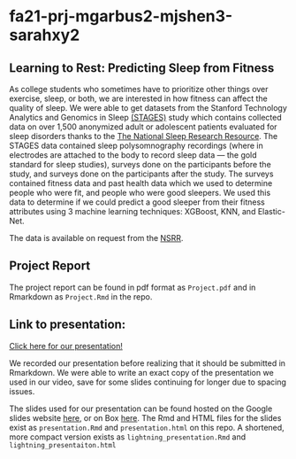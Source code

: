 # fa21-prj-mgarbus2-mjshen3-sarahxy2
## Learning to Rest: Predicting Sleep from Fitness

As college students who sometimes have to prioritize other things over exercise, sleep, or both, we are interested in how fitness can affect the quality of sleep. We were able to get datasets from the Stanford Technology Analytics and Genomics in Sleep [(STAGES)](https://pubmed.ncbi.nlm.nih.gov/29860441) study which contains collected data on over 1,500 anonymized adult or adolescent patients evaluated for sleep disorders thanks to the  [The National Sleep Research Resource](https://sleepdata.org/about). The STAGES data contained sleep polysomnography recordings (where in electrodes are attached to the body to record sleep data — the gold standard for sleep studies), surveys done on the participants before the study, and surveys done on the participants after the study. The surveys contained fitness data and past health data which we used to determine people who were fit, and people who were good sleepers. We used this data to determine if we could predict a good sleeper from their fitness attributes using 3 machine learning techniques: XGBoost, KNN, and Elastic-Net.

The data is available on request from the [NSRR](https://sleepdata.org/about).


## Project Report
The project report can be found in pdf format as `Project.pdf` and in Rmarkdown as `Project.Rmd` in the repo. 

## Link to presentation: 
[Click here for our presentation!](https://uofi.app.box.com/s/o75fwn3e5ggr11dj7b8ar6t1mqpkztzu)

We recorded our presentation before realizing that it should be submitted in Rmarkdown. We were able to write an exact copy of the presentation we used in our video, save for some slides continuing for longer due to spacing issues.

The slides used for our presentation can be found hosted on the Google slides website [here](https://docs.google.com/presentation/d/1-0BLSHjEyIH5pQ8I9knKbSynBglYiARw9JxzA-hjnmA/edit?usp=sharing), or on Box [here](https://uofi.box.com/s/sbetg1tpxotyijwgclg37d067beob9im). The Rmd and HTML files for the slides exist as `presentation.Rmd` and  `presentation.html` on this repo. A shortened, more compact version exists as `lightning_presentation.Rmd` and `lightning_presentaiton.html`
